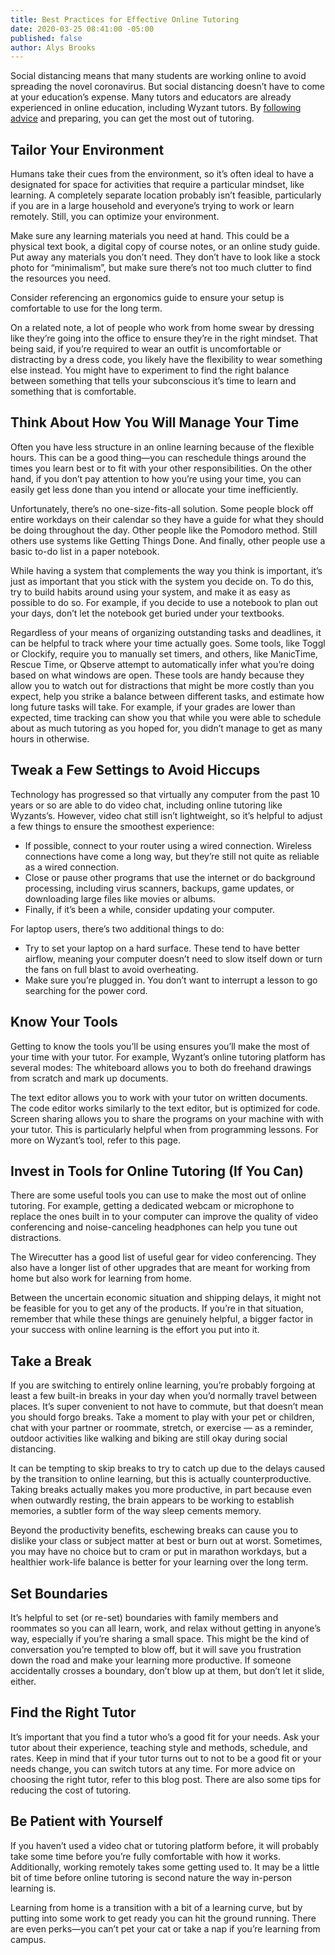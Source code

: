 ```yaml
---
title: Best Practices for Effective Online Tutoring
date: 2020-03-25 08:41:00 -05:00
published: false
author: Alys Brooks
---
```


Social distancing means that many students are working online to avoid spreading the novel coronavirus. But social distancing doesn’t have to come at your education’s expense. Many tutors and educators are already experienced in online education, including Wyzant tutors. By [following advice](https://www.wyzant.com/blog/wyzant-covid-19-response-and-student-guidance/) and preparing, you can get the most out of tutoring.

## Tailor Your Environment
Humans take their cues from the environment, so it’s often ideal to have a designated for space for activities that require a particular mindset, like learning. A completely separate location probably isn’t feasible, particularly if you are in a large household and everyone’s trying to work or learn remotely. Still, you can optimize your environment.

Make sure any learning materials you need at hand. This could be a physical text book, a digital copy of course notes, or an online study guide.
Put away any materials you don’t need. They don’t have to look like a stock photo for “minimalism”, but make sure there’s not too much clutter to find the resources you need.

Consider referencing an ergonomics guide to ensure your setup is comfortable to use for the long term.

On a related note, a lot of people who work from home swear by dressing like they’re going into the office to ensure they’re in the right mindset. That being said, if you’re required to wear an outfit is uncomfortable or distracting by a dress code, you likely have the flexibility to wear something else instead. You might have to experiment to find the right balance between something that tells your subconscious it’s time to learn and something that is comfortable.

## Think About How You Will Manage Your Time
Often you have less structure in an online learning because of the flexible hours. This can be a good thing—you can reschedule things around the times you learn best or to fit with your other responsibilities. On the other hand, if you don’t pay attention to how you’re using your time, you can easily get less done than you intend or allocate your time inefficiently.

Unfortunately, there’s no one-size-fits-all solution. Some people block off entire workdays on their calendar so they have a guide for what they should be doing throughout the day. Other people like the Pomodoro method. Still others use systems like Getting Things Done. And finally, other people use a basic to-do list in a paper notebook.

While having a system that complements the way you think is important, it’s just as important that you stick with the system you decide on. To do this, try to build habits around using your system, and make it as easy as possible to do so. For example, if you decide to use a notebook to plan out your days, don’t let the notebook get buried under your textbooks.

Regardless of your means of organizing outstanding tasks and deadlines, it can be helpful to track where your time actually goes. Some tools, like Toggl or Clockify, require you to manually set timers, and others, like ManicTime, Rescue Time, or Qbserve attempt to automatically infer what you’re doing based on what windows are open. These tools are handy because they allow you to watch out for distractions that might be more costly than you expect, help you strike a balance between different tasks, and estimate how long future tasks will take. For example, if your grades are lower than expected, time tracking can show you that while you were able to schedule about as much tutoring as you hoped for, you didn’t manage to get as many hours in otherwise.

## Tweak a Few Settings to Avoid Hiccups
Technology has progressed so that virtually any computer from the past 10 years or so are able to do video chat, including online tutoring like Wyzants’s. However, video chat still isn’t lightweight, so it’s helpful to adjust a few things to ensure the smoothest experience:

* If possible, connect to your router using a wired connection. Wireless connections have come a long way, but they’re still not quite as reliable as a wired connection.
* Close or pause other programs that use the internet or do background processing, including virus scanners, backups, game updates, or downloading large files like movies or albums.
* Finally, if it’s been a while, consider updating your computer.

For laptop users, there’s two additional things to do:

* Try to set your laptop on a hard surface. These tend to have better airflow, meaning your computer doesn’t need to slow itself down or turn the fans on full blast to avoid overheating.
* Make sure you’re plugged in. You don’t want to interrupt a lesson to go searching for the power cord.

## Know Your Tools
Getting to know the tools you’ll be using ensures you’ll make the most of your time with your tutor. For example, Wyzant’s online tutoring platform has several modes:
The whiteboard allows you to both do freehand drawings from scratch and mark up documents.

The text editor allows you to work with your tutor on written documents.
The code editor works similarly to the text editor, but is optimized for code.
Screen sharing allows you to share the programs on your machine with with your tutor. This is particularly helpful when from programming lessons.
For more on Wyzant’s tool, refer to this page.

## Invest in Tools for Online Tutoring (If You Can)
There are some useful tools you can use to make the most out of online tutoring. For example, getting a dedicated webcam or microphone to replace the ones built in to your computer can improve the quality of video conferencing and noise-canceling headphones can help you tune out distractions.

The Wirecutter has a good list of useful gear for video conferencing. They also have a longer list of other upgrades that are meant for working from home but also work for learning from home.

Between the uncertain economic situation and shipping delays, it might not be feasible for you to get any of the products. If you’re in that situation, remember that while these things are genuinely helpful, a bigger factor in your success with online learning is the effort you put into it.

## Take a Break
If you are switching to entirely online learning, you’re probably forgoing at least a few built-in breaks in your day when you’d normally travel between places. It’s super convenient to not have to commute, but that doesn’t mean you should forgo breaks. Take a moment to play with your pet or children, chat with your partner or roommate, stretch, or exercise — as a reminder, outdoor activities like walking and biking are still okay during social distancing.

It can be tempting to skip breaks to try to catch up due to the delays caused by the transition to online learning, but this is actually counterproductive. Taking breaks actually makes you more productive, in part because even when outwardly resting, the brain appears to be working to establish memories, a subtler form of the way sleep cements memory.

Beyond the productivity benefits, eschewing breaks can cause you to dislike your class or subject matter at best or burn out at worst. Sometimes, you may have no choice but to cram or put in marathon workdays, but a healthier work-life balance is better for your learning over the long term.

## Set Boundaries
It’s helpful to set (or re-set) boundaries with family members and roommates so you can all learn, work, and relax without getting in anyone’s way, especially if you’re sharing a small space. This might be the kind of conversation you’re tempted to blow off, but it will save you frustration down the road and make your learning more productive. If someone accidentally crosses a boundary, don’t blow up at them, but don’t let it slide, either.

## Find the Right Tutor
It’s important that you find a tutor who’s a good fit for your needs. Ask your tutor about their experience, teaching style and methods, schedule, and rates. Keep in mind that if your tutor turns out to not to be a good fit or your needs change, you can switch tutors at any time. For more advice on choosing the right tutor, refer to this blog post. There are also some tips for reducing the cost of tutoring.

## Be Patient with Yourself
If you haven’t used a video chat or tutoring platform before, it will probably take some time before you’re fully comfortable with how it works. Additionally, working remotely takes some getting used to. It may be a little bit of time before online tutoring is second nature the way in-person learning is.

Learning from home is a transition with a bit of a learning curve, but by putting into some work to get ready you can hit the ground running. There are even perks—you can’t pet your cat or take a nap if you’re learning from campus.



